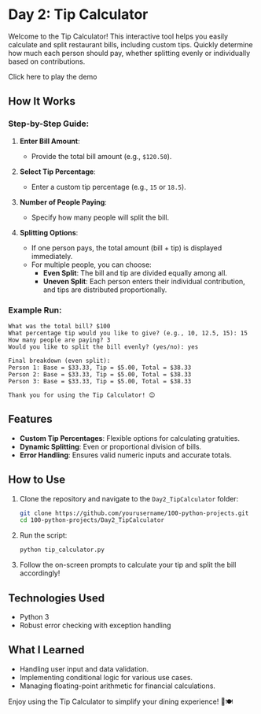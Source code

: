 # Day 2: Tip Calculator

Welcome to the Tip Calculator! This interactive tool helps you easily calculate and split restaurant bills, including custom tips. Quickly determine how much each person should pay, whether splitting evenly or individually based on contributions.

Click here to play the demo

## How It Works

### Step-by-Step Guide:

1. **Enter Bill Amount**:
   - Provide the total bill amount (e.g., `$120.50`).

2. **Select Tip Percentage**:
   - Enter a custom tip percentage (e.g., `15` or `18.5`).

3. **Number of People Paying**:
   - Specify how many people will split the bill.

4. **Splitting Options**:
   - If one person pays, the total amount (bill + tip) is displayed immediately.
   - For multiple people, you can choose:
     - **Even Split**: The bill and tip are divided equally among all.
     - **Uneven Split**: Each person enters their individual contribution, and tips are distributed proportionally.

### Example Run:
```plaintext
What was the total bill? $100
What percentage tip would you like to give? (e.g., 10, 12.5, 15): 15
How many people are paying? 3
Would you like to split the bill evenly? (yes/no): yes

Final breakdown (even split):
Person 1: Base = $33.33, Tip = $5.00, Total = $38.33
Person 2: Base = $33.33, Tip = $5.00, Total = $38.33
Person 3: Base = $33.33, Tip = $5.00, Total = $38.33

Thank you for using the Tip Calculator! 😊
```

## Features

- **Custom Tip Percentages**: Flexible options for calculating gratuities.
- **Dynamic Splitting**: Even or proportional division of bills.
- **Error Handling**: Ensures valid numeric inputs and accurate totals.

## How to Use

1. Clone the repository and navigate to the `Day2_TipCalculator` folder:
   ```bash
   git clone https://github.com/yourusername/100-python-projects.git
   cd 100-python-projects/Day2_TipCalculator
   ```

2. Run the script:
   ```bash
   python tip_calculator.py
   ```

3. Follow the on-screen prompts to calculate your tip and split the bill accordingly!

## Technologies Used

- Python 3
- Robust error checking with exception handling

## What I Learned

- Handling user input and data validation.
- Implementing conditional logic for various use cases.
- Managing floating-point arithmetic for financial calculations.

Enjoy using the Tip Calculator to simplify your dining experience! 💸🍽️

